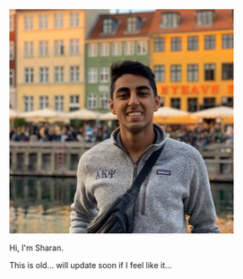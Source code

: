 ---
---

<img id="portrait" src="/assets/me.jpg" alt="Headshot: Sharan Jhangiani">

Hi, I'm Sharan.


This is old... will update soon if I feel like it...


<!-- I'm a final year undergraduate in the [Information School](https://ischool.uw.edu/) studying Data Science and Computational Finance at the University of Washington.

_I like thinking and talking about startups, urbanism, tech, fantasy football, and soccer._

Previously, I worked for [Trueform](https://trueform.io), [SiDx](https://www.sidx.com), [SAP Concur](https://concur.com), the [City of Aarhus](https://www.aakb.dk/bibliotek/itk) in Denmark, and [Facebook Marketplace](https://www.facebook.com/marketplace/) in roles around Software, Machine Learning, and Data.

I also helped run [DubHacks](https://dubhacks.co), the Algorithmic Trading Club at UW, and helped teach a couple of courses. ([INFO 370](https://myplan.uw.edu/course/#/courses/INFO370) and [INFO 371](https://myplan.uw.edu/course/#/courses/INFO371))

### Currently...

Currently, I'm looking for a startup to dedicate my life to, building small side projects, and reading and talking about books on my podcast, [Nimble Ideas](https://nimbleideas.show).

### Say hi!

I love meeting new people. Please, don't be afraid to say hi on [Twitter](https://twitter.com/sjhangiani12), [Facebook](https://www.facebook.com/sharan.jhangiani), [LinkedIn](https://www.linkedin.com/in/sharanjhangiani/), or via [email](mailto:sharan@uw.edu)! -->